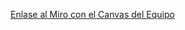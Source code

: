 [Enlase al Miro con el Canvas del Equipo](https://miro.com/app/board/uXjVN0ZA9DI=/?share_link_id=28768358626)
